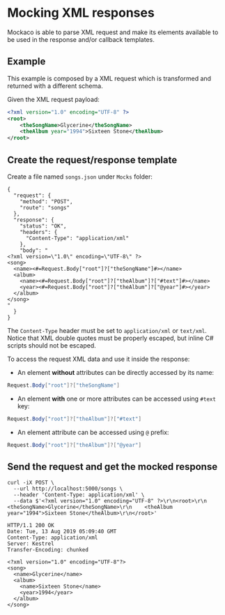 # Mocking XML responses

Mockaco is able to parse XML request and make its elements available to be used in the response and/or callback templates.

## Example

This example is composed by a XML request which is transformed and returned with a different schema.

Given the XML request payload:
```xml
<?xml version="1.0" encoding="UTF-8" ?>
<root>
    <theSongName>Glycerine</theSongName>
    <theAlbum year="1994">Sixteen Stone</theAlbum>
</root>
```

## Create the request/response template
Create a file named `songs.json` under `Mocks` folder:

```
{
  "request": {
    "method": "POST",
    "route": "songs"
  },
  "response": {
    "status": "OK",
    "headers": {
      "Content-Type": "application/xml"
    },
    "body": "
<?xml version=\"1.0\" encoding=\"UTF-8\" ?>
<song>
  <name><#=Request.Body["root"]?["theSongName"]#></name>
  <album>
    <name><#=Request.Body["root"]?["theAlbum"]?["#text"]#></name>
    <year><#=Request.Body["root"]?["theAlbum"]?["@year"]#></year>
  </album>
</song>
"
  }
}
```

The `Content-Type` header must be set to `application/xml` or `text/xml`.
Notice that XML double quotes must be properly escaped, but inline C# scripts should not be escaped.

To access the request XML data and use it inside the response:
- An element **without** attributes can be directly accessed by its name:
```csharp
Request.Body["root"]?["theSongName"]
```
- An element **with** one or more attributes can be accessed using `#text` key:
```csharp
Request.Body["root"]?["theAlbum"]?["#text"]
```
- An element attribute can be accessed using `@` prefix:
```csharp
Request.Body["root"]?["theAlbum"]?["@year"]
```
	
## Send the request and get the mocked response
```console
curl -iX POST \
  --url http://localhost:5000/songs \
  --header 'Content-Type: application/xml' \
  --data $'<?xml version="1.0" encoding="UTF-8" ?>\r\n<root>\r\n	<theSongName>Glycerine</theSongName>\r\n	<theAlbum year="1994">Sixteen Stone</theAlbum>\r\n</root>'
```
```http
HTTP/1.1 200 OK
Date: Tue, 13 Aug 2019 05:09:40 GMT
Content-Type: application/xml
Server: Kestrel
Transfer-Encoding: chunked

<?xml version="1.0" encoding="UTF-8"?>
<song>
  <name>Glycerine</name>
  <album>
    <name>Sixteen Stone</name>
    <year>1994</year>
  </album>
</song>
```
